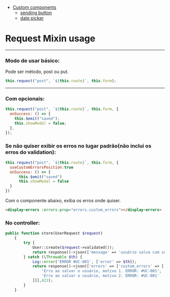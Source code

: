 - [Custom components](#-custom-components)
  - [sending button](#loading-button)
  - [date picker](#date-picker)

# Request Mixin usage

---

### Modo de usar básico:

Pode ser método, post ou put.

```js
this.request("post", `${this.route}`, this.form);
```

---

### Com opcionais:

```js
this.request("post", `${this.route}`, this.form, {
  onSuccess: () => {
    this.$emit("saved");
    this.showModal = false;
  },
});
```

### Se não quiser exibir os erros no lugar padrão(não inclui os erros do validation):

```js
this.request("post", `${this.route}`, this.form, {
  useCustomErrorsPosition:true
  onSuccess: () => {
      this.$emit("saved")
      this.showModal = false
  }
})
```

Com o componente abaixo, exiba os erros onde quiser.

```html
<display-errors :errors-prop="errors.custom_errors"></display-errors>
```

### No controller:

```php
public function store(UserRequest $request)
    {
        try {
            User::create($request->validated());
            return response()->json(['message' => 'usuário salvo com sucesso.']); // mensagem customizada (opcional)
        } catch (\Throwable $th) {
            Log::error('ERROR #UC-001', ['error' => $th]);
            return response()->json(['errors' => ['custom_errors' => [
                'Erro ao salvar o usuário, motivo 1. ERROR: #UC-001',
                'Erro ao salvar o usuário, motivo 2. ERROR: #UC-001'
            ]]],422);
        }
    }
```
